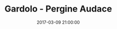 ---
title: Gardolo - Pergine Audace
date: 2017-03-09 21:00:00
squadra-a: Bc Gardolo
punteggio-a: 73
squadra-b: Pergine Audace
punteggio-b: 56
partite/squadra: serie-d-16-17
luogo: Centro Sportivo Trento Nord
categoria: serie d
---